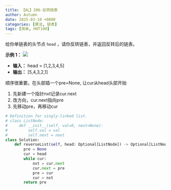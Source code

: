 ```yaml
---
title: 【AL】206-反转链表
author: Autumn
date: 2025-03-10 +0800
categories: [算法, 链表]
tags: [简单, HOT100]
---
```


给你单链表的头节点 `head` ，请你反转链表，并返回反转后的链表。

**示例 1：**
![](https://assets.leetcode.com/uploads/2021/02/19/rev1ex1.jpg)
- **输入：** head = [1,2,3,4,5]
- **输出：** [5,4,3,2,1]


顺序很重要。在头部插一个pre=None, 让cur从head头部开始
1. 先新建一个指针nxt记录cur.next 
2. 改方向，cur.next指向pre
3. 先移动pre，再移动cur

```python
# Definition for singly-linked list.
# class ListNode:
#     def __init__(self, val=0, next=None):
#         self.val = val
#         self.next = next
class Solution:
    def reverseList(self, head: Optional[ListNode]) -> Optional[ListNode]:
        pre = None
        cur = head 
        while cur:
            nxt = cur.next 
            cur.next = pre 
            pre = cur 
            cur = nxt 
        return pre 
```

